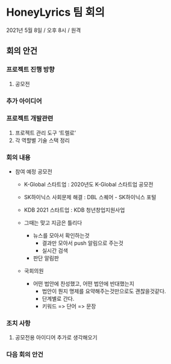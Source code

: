 # HoneyLyrics 팀 회의
2021년 5월 8일 / 오후 8시 / 원격
## 회의 안건
### 프로젝트 진행 방향
1. 공모전
### 추가 아이디어
### 프로젝트 개발관련
1. 프로젝트 관리 도구 ‘트렐로’
2. 각 역할별 기술 스택 정리


### 회의 내용
- 참여 예정 공모전 
  - K-Global 스타트업 :  2020년도 K-Global 스타트업 공모전
  - SK하이닉스 사회문제 해결 : DBL 스퀘어 - SK하이닉스 포털
  - KDB 2021 스타트업 : KDB 청년창업지원사업

  - 그때는 맞고 지금은 틀리다
    - 뉴스를 모아서 확인하는것
      - 결과만 모아서 push 알림으로 주는것
      - 실시간 검색
    - 판단 알림판   
  - 국회의원
    - 어떤 법안에 찬성했고, 어떤 법안에 반대했는지
      -  법안이 뭔지 명제를 요약해주는것만으로도 괜찮을것같다.
      -  단계별로 간다.
        - 키워드 => 단어 => 문장  
      

### 조치 사항
1. 공모전용 아이디어 추가로 생각해오기
### 다음 회의 안건

